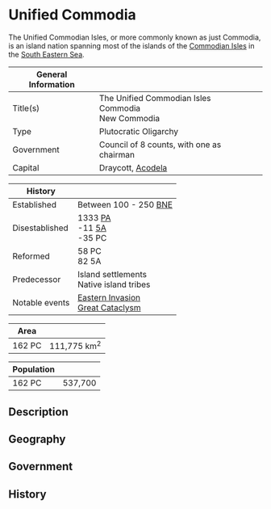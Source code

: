 # Unified Commodia

The Unified Commodian Isles, or more commonly known as just Commodia, is an island nation spanning most of the islands of the [Commodian Isles](../../Locations/Land/commodian_isles.md) in the [South Eastern Sea](../../Locations/Planes/pulchra.md#south-eastern-corner).

| General Information | |
| - | - |
| Title(s) | The Unified Commodian Isles<br>Commodia<br>New Commodia |
| Type | Plutocratic Oligarchy |
| Government | Council of 8 counts, with one as chairman |
| Capital | Draycott, [Acodela](../../Locations/Land/commodian_isles.md#geography) |

| History | |
| - | - |
| Established | Between 100 - 250 [BNE](../../Locations/Land/commodian_isles.md#history) |
| Disestablished | 1333 [PA](../../Events/timeline.md)<br>-11 [5A](../../Events/timeline.md#5th---age-of-the-kings)<br>-35 PC|
| Reformed | 58 PC<br>82 5A |
| Predecessor | Island settlements<br>Native island tribes |
| Notable events | [Eastern Invasion](../../Events/meridian_wars.md#invasion-of-the-east)<br>[Great Cataclysm](../../Events/great_cataclysm.md) |

| Area | |
| - | - |
| 162 PC | 111,775 km<sup>2</sup> |

| Population | |
| - | - |
| 162 PC | 537,700 |

## Description

## Geography

## Government

## History
